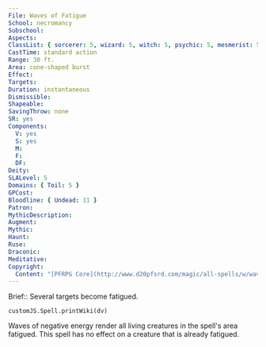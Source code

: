 ```yaml
---
File: Waves of Fatigue
School: necromancy
Subschool: 
Aspects: 
ClassList: { sorcerer: 5, wizard: 5, witch: 5, psychic: 5, mesmerist: 5, spiritualist: 5 }
CastTime: standard action
Range: 30 ft.
Area: cone-shaped burst
Effect: 
Targets: 
Duration: instantaneous
Dismissible: 
Shapeable: 
SavingThrow: none
SR: yes
Components:
  V: yes
  S: yes
  M: 
  F: 
  DF: 
Deity: 
SLALevel: 5
Domains: { Toil: 5 }
GPCost: 
Bloodline: { Undead: 11 }
Patron: 
MythicDescription: 
Augment: 
Mythic: 
Haunt: 
Ruse: 
Draconic: 
Meditative: 
Copyright:
  Content: "[PFRPG Core](http://www.d20pfsrd.com/magic/all-spells/w/waves-of-fatigue)"
---
```

Brief:: Several targets become fatigued.

```dataviewjs
customJS.Spell.printWiki(dv)
```

Waves of negative energy render all living creatures in the spell's area fatigued. This spell has no effect on a creature that is already fatigued.
